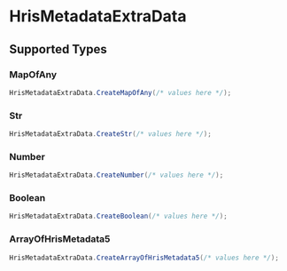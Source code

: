 # HrisMetadataExtraData


## Supported Types

### MapOfAny

```csharp
HrisMetadataExtraData.CreateMapOfAny(/* values here */);
```

### Str

```csharp
HrisMetadataExtraData.CreateStr(/* values here */);
```

### Number

```csharp
HrisMetadataExtraData.CreateNumber(/* values here */);
```

### Boolean

```csharp
HrisMetadataExtraData.CreateBoolean(/* values here */);
```

### ArrayOfHrisMetadata5

```csharp
HrisMetadataExtraData.CreateArrayOfHrisMetadata5(/* values here */);
```
